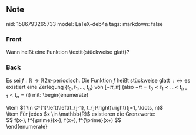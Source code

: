 ## Note
nid: 1586793265733
model: LaTeX-deb4a
tags: 
markdown: false

### Front
Wann heißt eine Funktion \textit{stückweise glatt}?

### Back
Es sei $f: \mathbb{R} \rightarrow \mathbb{R} 2\pi$-periodisch. Die Funktion $f$ heißt stückweise glatt
$: \Longleftrightarrow$ es existiert eine Zerlegung $\left\{t_{0}, t_{1}, \ldots, t_{n}\right\}$ von $[-\pi, \pi]$ (also $-\pi=t_{0}<t_{1}<\ldots<$
$\left.t_{n-1}<t_{n}=\pi\right)$ mit:
\begin{enumerate}
<div>\item $f \in C^{1}\left(\left(t_{j-1}, t_{j}\right)\right)(j=1, \ldots, n)$</div><div>\item <span>Für jedes $x \in \mathbb{R}$ existieren die Grenzwerte:</span></div>$$
f(x-), f^{\prime}(x-), f(x+), f^{\prime}(x+)
$$<div>\end{enumerate}</div>
